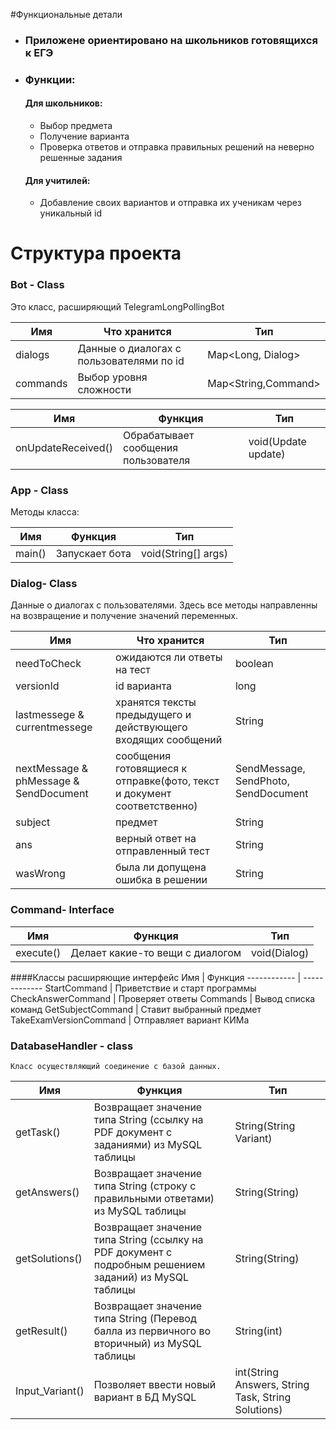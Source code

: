 #Функциональные детали
- ### Приложене ориентировано на школьников готовящихся к ЕГЭ
- ### Функции:
  #### Для школьников:
    - Выбор предмета
    - Получение варианта
    - Проверка ответов и отправка правильных решений на неверно решенные задания
  #### Для учитилей:
    - Добавление своих вариантов и отправка их ученикам через уникальный id

# Структура проекта

### Bot - Class
Это класс, расширяющий TelegramLongPollingBot

Имя | Что хранится | Тип
------------ | ------------- | -------------
dialogs | Данные о диалогах с пользователями по id | Map<Long, Dialog>
commands | Выбор уровня сложности | Map<String,Command>

Имя | Функция | Тип
------------ | ------------- | -------------
onUpdateReceived() | Обрабатывает сообщения пользователя | void(Update update)

### App - Class
Методы класса:

Имя | Функция | Тип
------------ | ------------- | -------------
main() | Запускает бота | void(String[] args)

### Dialog- Class

Данные о диалогах с пользователями. Здесь все методы направленны на возвращение и получение значений переменных.

Имя | Что хранится | Тип
------------ | ------------- | -------------
needToCheck | ожидаются ли ответы на тест | boolean
versionId | id варианта| long
lastmessege & currentmessege| хранятся тексты предыдущего и действующего входящих сообщений | String
nextMessage & phMessage & SendDocument | сообщения готовящиеся к отправке(фото, текст и документ соответственно)| SendMessage, SendPhoto, SendDocument
subject| предмет| String
ans| верный ответ на отправленный тест| String
wasWrong| была ли допущена ошибка в решении| String

### Command- Interface
Имя | Функция | Тип
------------ | ------------- | -------------
execute() | Делает какие-то вещи с диалогом | void(Dialog)

####Классы расширяющие интерфейс
Имя | Функция
------------ | -------------
StartCommand | Приветствие и старт программы
CheckAnswerCommand | Проверяет ответы
Commands | Вывод списка команд
GetSubjectCommand | Ставит выбранный предмет
TakeExamVersionCommand | Отправляет  вариант КИМа

### DatabaseHandler - class
    Класс осуществляющий соединение с базой данных.
Имя | Функция | Тип
------------ | ------------- | -------------
getTask() | Возвращает значение типа String (ссылку на PDF документ с заданиями) из MySQL таблицы | String(String Variant) 
getAnswers() | Возвращает значение типа String (строку с правильными ответами) из MySQL таблицы | String(String) 
getSolutions() | Возвращает значение типа String (ссылку на PDF документ с подробным решением заданий) из MySQL таблицы | String(String)
getResult() | Возвращает значение типа String (Перевод балла из первичного во вторичный) из MySQL таблицы | String(int)
Input_Variant() | Позволяет ввести новый вариант в БД MySQL | int(String Answers, String Task, String Solutions)

